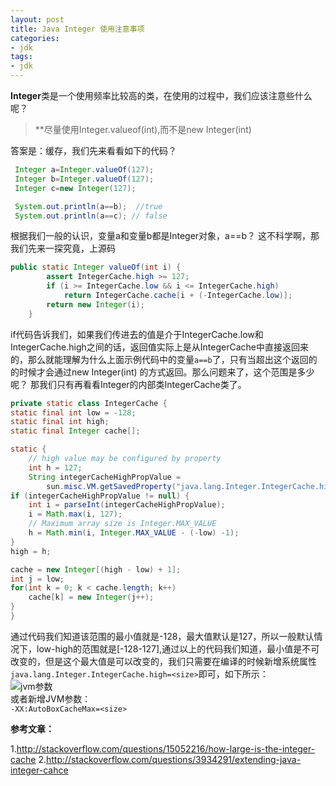 ```yaml
---
layout: post
title: Java Integer 使用注意事项
categories:
- jdk
tags:
- jdk
---
```



**Integer**类是一个使用频率比较高的类，在使用的过程中，我们应该注意些什么呢？  

>**尽量使用Integer.valueof(int),而不是new Integer(int)  

答案是：缓存，我们先来看看如下的代码？

```java
 Integer a=Integer.valueOf(127);
 Integer b=Integer.valueOf(127);
 Integer c=new Integer(127);

 System.out.println(a==b);  //true
 System.out.println(a==c); // false
```

根据我们一般的认识，变量a和变量b都是Integer对象，a==b？ 这不科学啊，那我们先来一探究竟，上源码

```java
public static Integer valueOf(int i) {
        assert IntegerCache.high >= 127;
        if (i >= IntegerCache.low && i <= IntegerCache.high)
            return IntegerCache.cache[i + (-IntegerCache.low)];
        return new Integer(i);
    }
```

if代码告诉我们，如果我们传进去的值是介于IntegerCache.low和IntegerCache.high之间的话，返回值实际上是从IntegerCache中直接返回来的，那么就能理解为什么上面示例代码中的变量`a==b`了，只有当超出这个返回的的时候才会通过new Integer(int) 的方式返回。那么问题来了，这个范围是多少呢？ 那我们只有再看看Integer的内部类IntegerCache类了。

```java
private static class IntegerCache {
static final int low = -128;
static final int high;
static final Integer cache[];

static {
    // high value may be configured by property
    int h = 127;
    String integerCacheHighPropValue =
        sun.misc.VM.getSavedProperty("java.lang.Integer.IntegerCache.high");
if (integerCacheHighPropValue != null) {
    int i = parseInt(integerCacheHighPropValue);
    i = Math.max(i, 127);
    // Maximum array size is Integer.MAX_VALUE
    h = Math.min(i, Integer.MAX_VALUE - (-low) -1);
}
high = h;

cache = new Integer[(high - low) + 1];
int j = low;
for(int k = 0; k < cache.length; k++)
    cache[k] = new Integer(j++);
}
}
```

通过代码我们知道该范围的最小值就是-128，最大值默认是127，所以一般默认情况下，low-high的范围就是[-128-127],通过以上的代码我们知道，最小值是不可改变的，但是这个最大值是可以改变的，我们只需要在编译的时候新增系统属性 `java.lang.Integer.IntegerCache.high=<size>`即可，如下所示：  
![jvm参数](http://wentaotang.qiniudn.com/jvm-D.png)  
或者新增JVM参数：  
`-XX:AutoBoxCacheMax=<size>`  


**参考文章：**  

1.http://stackoverflow.com/questions/15052216/how-large-is-the-integer-cache 
2.http://stackoverflow.com/questions/3934291/extending-java-integer-cahce




